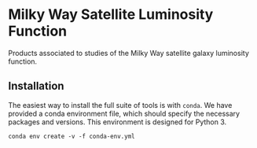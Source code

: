 # Milky Way Satellite Luminosity Function

Products associated to studies of the Milky Way satellite galaxy luminosity function.

## Installation

The easiest way to install the full suite of tools is with `conda`. We have provided a conda environment file, which should specify the necessary packages and versions. This environment is designed for Python 3.

```
conda env create -v -f conda-env.yml
```
